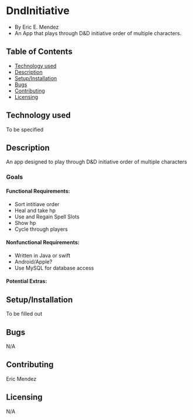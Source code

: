 # DndInitiative
* By Eric E. Mendez
* An App that plays through D&amp;D initiative order of multiple characters.

## Table of Contents
* [Technology used](#tech)
* [Description](#desc)
* [Setup/Installation](#setup)
* [Bugs](#bugs)
* [Contributing](#contrib)
* [Licensing](#license)

## Technology used <a name="tech">
  To be specified
## Description <a name="desc">
An app designed to play through D&amp;D initiative order of multiple characters
### Goals
#### Functional Requirements:
* Sort intitiave order
* Heal and take hp
* Use and Regain Spell Slots
* Show hp
* Cycle through players
#### Nonfunctional Requirements:
* Written in Java or swift
* Android/Apple?
* Use MySQL for database access
#### Potential Extras:

## Setup/Installation <a name="setup">
To be filled out

## Bugs <a name="bugs">
N/A
  
## Contributing <a name="contrib">
Eric Mendez
  
## Licensing <a name="license">
N/A
